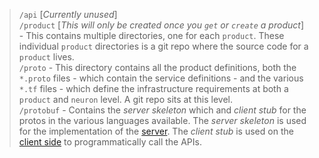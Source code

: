> `/api` [_Currently unused_] <br />
   > `/product` [_This will only be created once you `get` or `create` a product_] - This contains multiple directories,
   > one for each `product`. These individual `product` directories is a git repo where the source code for a `product`
   > lives. <br />
   > `/proto` - This directory contains all the product definitions, both the `*.proto` files - which contain the service
   >  definitions - and the various `*.tf` files - which define the infrastructure requirements at both a `product` and
   > `neuron` level. A git repo sits at this level.<br />
   > `/protobuf` - Contains the _server skeleton_ which and _client stub_ for the protos in the various languages
   > available. The _server skeleton_ is used for the implementation of the <a href="https://grpc.io/docs/what-is-grpc/core-concepts/#:~:text=On%20the%20server%20side%2C%20the%20server%20implements%20the%20methods%20declared%20by%20the%20service%20and%20runs%20a%20gRPC%20server%20to%20handle%20client%20calls.%20The%20gRPC%20infrastructure%20decodes%20incoming%20requests%2C%20executes%20service%20methods%2C%20and%20encodes%20service%20responses." target="_blank">
   > server</a>. The _client stub_ is used on the <a href="https://grpc.io/docs/what-is-grpc/core-concepts/#:~:text=On%20the%20client%20side%2C%20the,server%E2%80%99s%20protocol%20buffer%20response(s)." target="_blank">
   > client side</a> to programmatically call the APIs.<br />
